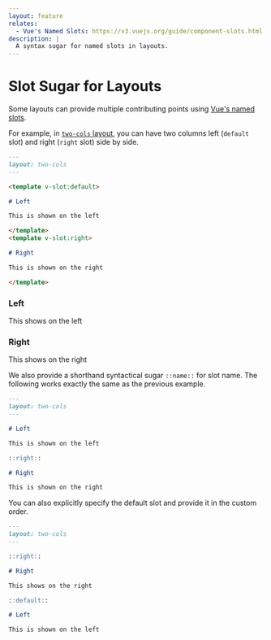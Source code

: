 ```yaml
---
layout: feature
relates:
  - Vue's Named Slots: https://v3.vuejs.org/guide/component-slots.html
description: |
  A syntax sugar for named slots in layouts.
---
```


# Slot Sugar for Layouts

Some layouts can provide multiple contributing points using [Vue's named slots](https://vuejs.org/guide/components/slots.html).

For example, in [`two-cols` layout](https://github.com/slidevjs/slidev/blob/main/packages/client/layouts/two-cols.vue), you can have two columns left (`default` slot) and right (`right` slot) side by side.

```md
---
layout: two-cols
---

<template v-slot:default>

# Left

This is shown on the left

</template>
<template v-slot:right>

# Right

This is shown on the right

</template>
```

<div class="grid grid-cols-2 rounded border border-gray-400 border-opacity-50 px-10 pb-4">
<div>
<h3>Left</h3>
<p>This shows on the left</p>
</div>
<div>
<h3>Right</h3>
<p>This shows on the right</p>
</div>
</div>

We also provide a shorthand syntactical sugar `::name::` for slot name. The following works exactly the same as the previous example.

```md
---
layout: two-cols
---

# Left

This is shown on the left

::right::

# Right

This is shown on the right
```

You can also explicitly specify the default slot and provide it in the custom order.

```md
---
layout: two-cols
---

::right::

# Right

This shows on the right

::default::

# Left

This is shown on the left
```
